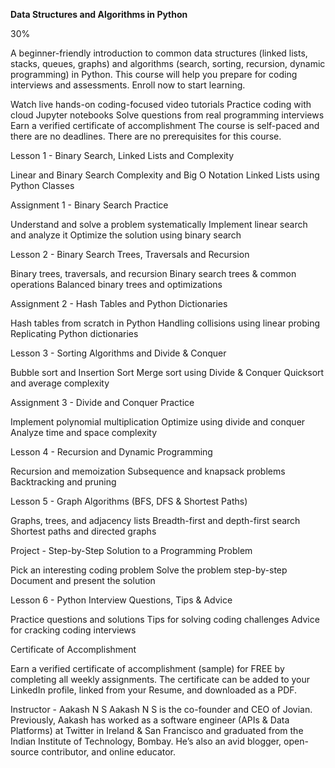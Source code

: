 
**Data Structures and Algorithms in Python**

30%


A beginner-friendly introduction to common data structures (linked lists, stacks, queues, graphs) and algorithms (search, sorting, recursion, dynamic programming) in Python. This course will help you prepare for coding interviews and assessments. Enroll now to start learning.


Watch live hands-on coding-focused video tutorials
Practice coding with cloud Jupyter notebooks
Solve questions from real programming interviews
Earn a verified certificate of accomplishment
The course is self-paced and there are no deadlines. There are no prerequisites for this course.


Lesson 1 - Binary Search, Linked Lists and Complexity

Linear and Binary Search
Complexity and Big O Notation
Linked Lists using Python Classes


Assignment 1 - Binary Search Practice

Understand and solve a problem systematically
Implement linear search and analyze it
Optimize the solution using binary search


Lesson 2 - Binary Search Trees, Traversals and Recursion

Binary trees, traversals, and recursion
Binary search trees & common operations
Balanced binary trees and optimizations


Assignment 2 - Hash Tables and Python Dictionaries

Hash tables from scratch in Python
Handling collisions using linear probing
Replicating Python dictionaries


Lesson 3 - Sorting Algorithms and Divide & Conquer

Bubble sort and Insertion Sort
Merge sort using Divide & Conquer
Quicksort and average complexity


Assignment 3 - Divide and Conquer Practice

Implement polynomial multiplication
Optimize using divide and conquer
Analyze time and space complexity


Lesson 4 - Recursion and Dynamic Programming

Recursion and memoization
Subsequence and knapsack problems
Backtracking and pruning


Lesson 5 - Graph Algorithms (BFS, DFS & Shortest Paths)

Graphs, trees, and adjacency lists
Breadth-first and depth-first search
Shortest paths and directed graphs


Project - Step-by-Step Solution to a Programming Problem

Pick an interesting coding problem
Solve the problem step-by-step
Document and present the solution


Lesson 6 - Python Interview Questions, Tips & Advice

Practice questions and solutions
Tips for solving coding challenges
Advice for cracking coding interviews


Certificate of Accomplishment

Earn a verified certificate of accomplishment (sample) for FREE by completing all weekly assignments. The certificate can be added to your LinkedIn profile, linked from your Resume, and downloaded as a PDF.


Instructor - Aakash N S
Aakash N S is the co-founder and CEO of Jovian. Previously, Aakash has worked as a software engineer (APIs & Data Platforms) at Twitter in Ireland & San Francisco and graduated from the Indian Institute of Technology, Bombay. He’s also an avid blogger, open-source contributor, and online educator.
